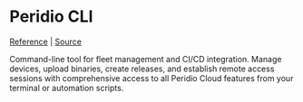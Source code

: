 # Peridio CLI

[Reference](/peridio-cli) | [Source](https://github.com/peridio/peridio-cli)

Command-line tool for fleet management and CI/CD integration. Manage devices, upload binaries, create releases, and establish remote access sessions with comprehensive access to all Peridio Cloud features from your terminal or automation scripts.